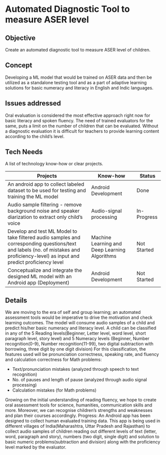 # Automated Diagnostic Tool to measure ASER level

## Objective 
Create an automated diagnostic tool to measure ASER level of children.

## Concept 
Developing a ML model that would be trained on ASER data and then be utilized as a standalone testing tool and as a part of adaptive learning solutions for basic numeracy and literacy in English and Indic languages.

## Issues addressed
Oral evaluation is considered the most effective approach right now for basic literacy and spoken fluency. The need of trained evaluators for the same, puts a limit on the number of children that can be evaluated. Without a diagnostic evaluation it is difficult for teachers to provide learning content according to the child’s level.

## Tech Needs 
A list of technology know-how or clear projects.

Projects | Know-how | Status
--------|--------|--------
An android app to collect labeled dataset to be used for testing and training the ML model | Android Development | Done
Audio sample filtering - remove background noise and speaker diarization to extract only child’s voice | Audio-signal processing | In-Progress
Develop and test ML Model to take filtered audio samples and corresponding questions/text and labels (no. of mistakes and proficiency-level)  as input and predict proficiency level | Machine Learning and Deep Learning Algorithms | Not Started
Conceptualize and integrate the designed ML model with an Android app (Deployment) | Android Development | Not Started

## Details
We are moving to the era of self and group learning; an automated assessment tools would be imperative to drive the motivation and check learning outcomes. The model will consume audio samples of a child and predict his/her basic numeracy and
literacy level. A child can be classified in any of the 5 Reading levels(Beginner, Letter level, word level, short paragraph level, story level)  and 5 Numeracy levels (Beginner, Number recognition(0-9), Number recognition(11-99), two digital subtraction
with borrowing, three digit by one digit division)
For this classification, the features used will be pronunciation correctness, speaking rate, and fluency and calculation correctness for Math problems:
*	Text/pronunciation mistakes (analyzed through speech to text recognition)
*	No. of pauses and length of pause (analyzed through audio signal processing)
*	Calculation mistakes (for Math problems)

Growing on the initial understanding of reading fluency, we hope to create oral assessment tools for science, humanities, communication skills and more. Moreover, we can recognise children’s strengths and weaknesses and plan their courses accordingly.
Progress: An Android app has been designed to collect human evaluated training data. This app is being used in different villages of India(Maharashtra, Uttar Pradesh and Rajasthan) to collect audio samples of children reading out different levels of text (letter, word, paragraph and story), numbers (two digit, single digit) and solution to basic numeric problems(subtraction and division) along with the proficiency level marked by the evaluator.

